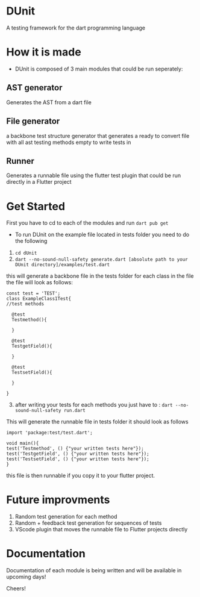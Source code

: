 # DUnit
A testing framework for the dart programming language

# How it is made
- DUnit is composed of 3 main modules that could be run seperately: 
## AST generator
Generates the AST from a dart file
## File generator
a backbone test structure generator that generates a ready to convert file with all ast testing methods empty to write tests in
## Runner
Generates a runnable file using the flutter test plugin that could be run directly in a Flutter project

# Get Started 
First you have to cd to each of the modules and run ``` dart pub get ```

- To run DUnit on the example file located in tests folder you need to do the following

1. ``` cd dUnit ```
2. ``` dart --no-sound-null-safety generate.dart [absolute path to your DUnit directory]/examples/test.dart ```

this will generate a backbone file in the tests folder for each class in the file the file will look as follows:

``` 
const test = 'TEST';
class ExampleClass1Test{
//test methods

  @test
  Testmethod(){

  }

  @test
  TestgetField(){

  }

  @test
  TestsetField(){

  }

} 
```

3. after writing your tests for each methods you just have to : 
``` dart --no-sound-null-safety run.dart ```

This will generate the runnable file in tests folder it should look as follows 
```
import 'package:test/test.dart';

void main(){
test('Testmethod', () {"your written tests here"});
test('TestgetField', () {"your written tests here"});
test('TestsetField', () {"your written tests here"});
}
```

this file is then runnable if you copy it to your flutter project.

# Future improvments

1. Random test generation for each method
2. Random + feedback test generation for sequences of tests
3. VScode plugin that moves the runnable file to Flutter projects directly

# Documentation
Documentation of each module is being written and will be available in upcoming days! 

Cheers!